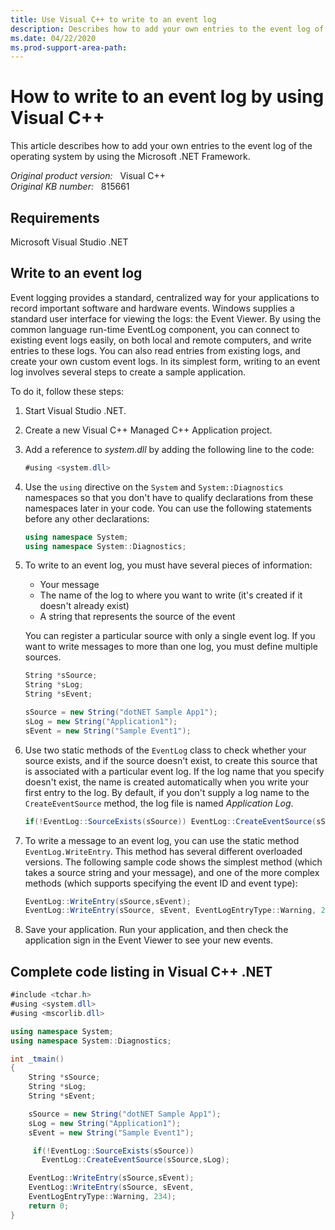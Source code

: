 ```yaml
---
title: Use Visual C++ to write to an event log 
description: Describes how to add your own entries to the event log of the operating system by using the Microsoft .NET Framework.
ms.date: 04/22/2020
ms.prod-support-area-path: 
---
```

# How to write to an event log by using Visual C++  

This article describes how to add your own entries to the event log of the operating system by using the Microsoft .NET Framework.

_Original product version:_ &nbsp; Visual C++  
_Original KB number:_ &nbsp; 815661

## Requirements

Microsoft Visual Studio .NET

## Write to an event log

Event logging provides a standard, centralized way for your applications to record important software and hardware events. Windows supplies a standard user interface for viewing the logs: the Event Viewer. By using the common language run-time EventLog component, you can connect to existing event logs easily, on both local and remote computers, and write entries to these logs. You can also read entries from existing logs, and create your own custom event logs. In its simplest form, writing to an event log involves several steps to create a sample application.

To do it, follow these steps:

1. Start Visual Studio .NET.
2. Create a new Visual C++ Managed C++ Application project.
3. Add a reference to *system.dll* by adding the following line to the code:

    ```csharp
    #using <system.dll>
    ```

4. Use the `using` directive on the `System` and `System::Diagnostics` namespaces so that you don't have to qualify declarations from these namespaces later in your code. You can use the following statements before any other declarations:

    ```csharp
    using namespace System;
    using namespace System::Diagnostics;
    ```

5. To write to an event log, you must have several pieces of information:
    - Your message
    - The name of the log to where you want to write (it's created if it doesn't already exist)
    - A string that represents the source of the event

    You can register a particular source with only a single event log. If you want to write messages to more than one log, you must define multiple sources.

    ```csharp
    String *sSource;
    String *sLog;
    String *sEvent;

    sSource = new String("dotNET Sample App1");
    sLog = new String("Application1");
    sEvent = new String("Sample Event1");
    ```

6. Use two static methods of the `EventLog` class to check whether your source exists, and if the source doesn't exist, to create this source that is associated with a particular event log. If the log name that you specify doesn't exist, the name is created automatically when you write your first entry to the log. By default, if you don't supply a log name to the `CreateEventSource` method, the log file is named *Application Log*.

    ```csharp
    if(!EventLog::SourceExists(sSource)) EventLog::CreateEventSource(sSource,sLog);
    ```

7. To write a message to an event log, you can use the static method `EventLog.WriteEntry`. This method has several different overloaded versions. The following sample code shows the simplest method (which takes a source string and your message), and one of the more complex methods (which supports specifying the event ID and event type):

    ```csharp
    EventLog::WriteEntry(sSource,sEvent);
    EventLog::WriteEntry(sSource, sEvent, EventLogEntryType::Warning, 235);
    ```

8. Save your application. Run your application, and then check the application sign in the Event Viewer to see your new events.

## Complete code listing in Visual C++ .NET

```csharp
#include <tchar.h>
#using <system.dll>
#using <mscorlib.dll>

using namespace System;
using namespace System::Diagnostics;

int _tmain()
{
    String *sSource;
    String *sLog;
    String *sEvent;

    sSource = new String("dotNET Sample App1");
    sLog = new String("Application1");
    sEvent = new String("Sample Event1");

     if(!EventLog::SourceExists(sSource))
       EventLog::CreateEventSource(sSource,sLog);

    EventLog::WriteEntry(sSource,sEvent);
    EventLog::WriteEntry(sSource, sEvent,
    EventLogEntryType::Warning, 234);
    return 0;
}
```
